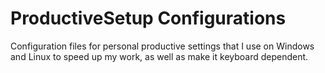 # ProductiveSetup Configurations
Configuration files for personal productive settings that I use on Windows and Linux to speed up my work, as well as make it keyboard dependent.
